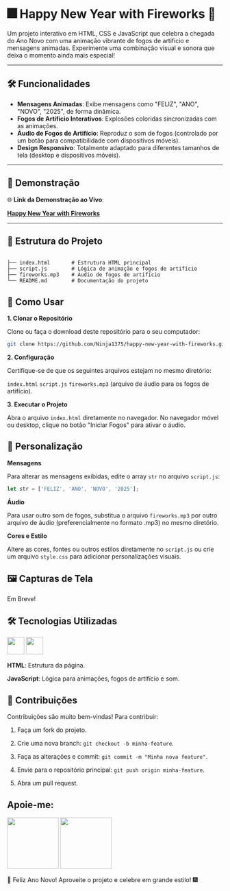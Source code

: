 # 🎆 Happy New Year with Fireworks 🎇

Um projeto interativo em HTML, CSS e JavaScript que celebra a chegada do Ano Novo com uma animação vibrante de fogos de artifício e mensagens animadas. Experimente uma combinação visual e sonora que deixa o momento ainda mais especial!

---

## 🛠️ Funcionalidades

- **Mensagens Animadas**: Exibe mensagens como "FELIZ", "ANO", "NOVO", "2025", de forma dinâmica.
- **Fogos de Artifício Interativos**: Explosões coloridas sincronizadas com as animações.
- **Áudio de Fogos de Artifício**: Reproduz o som de fogos (controlado por um botão para compatibilidade com dispositivos móveis).
- **Design Responsivo**: Totalmente adaptado para diferentes tamanhos de tela (desktop e dispositivos móveis).

---

## 🚀 Demonstração

🌐 **Link da Demonstração ao Vivo**:

**[Happy New Year with Fireworks](https://ninja1375.github.io/happy-new-year-with-fireworks/)**

---

## 📁 Estrutura do Projeto

```plaintext

├── index.html       # Estrutura HTML principal
├── script.js        # Lógica de animação e fogos de artifício
├── fireworks.mp3    # Áudio de fogos de artifício
└── README.md        # Documentação do projeto
```

## 🔧 Como Usar

**1. Clonar o Repositório**

Clone ou faça o download deste repositório para o seu computador:

   ```bash
   git clone https://github.com/Ninja1375/happy-new-year-with-fireworks.git
   ```
**2. Configuração**

Certifique-se de que os seguintes arquivos estejam no mesmo diretório:

`index.html`
`script.js`
`fireworks.mp3` (arquivo de áudio para os fogos de artifício).

**3. Executar o Projeto**

Abra o arquivo `index.html` diretamente no navegador.
No navegador móvel ou desktop, clique no botão "Iniciar Fogos" para ativar o áudio.

## 🌟 Personalização

**Mensagens**

Para alterar as mensagens exibidas, edite o array `str` no arquivo `script.js`:

   ```javascript
   let str = ['FELIZ', 'ANO', 'NOVO', '2025'];
   ```
**Áudio**

Para usar outro som de fogos, substitua o arquivo ```fireworks.mp3``` por outro arquivo de áudio (preferencialmente no formato .mp3) no mesmo diretório.

**Cores e Estilo**

Altere as cores, fontes ou outros estilos diretamente no `script.js` ou crie um arquivo `style.css` para adicionar personalizações visuais.

## 🖼️ Capturas de Tela

Em Breve!

## 🛠️ Tecnologias Utilizadas

<a href="https://programartudo.blogspot.com/2024/11/html-tudo-o-que-precisa-para-comecar.html" target="_blank"><img loading="lazy" src="https://cdn.jsdelivr.net/gh/devicons/devicon/icons/html5/html5-original.svg" width="40" height="40"/></a> <a href="https://programartudo.blogspot.com/2024/11/javascript-linguagem-dinamica-da-web.html" target="_blank"><img loading="lazy" src="https://cdn.jsdelivr.net/gh/devicons/devicon/icons/javascript/javascript-original.svg" width="40" height="40"/></a>

**HTML**: Estrutura da página.

**JavaScript**: Lógica para animações, fogos de artifício e som.

## 🤝 Contribuições

Contribuições são muito bem-vindas! Para contribuir:

1. Faça um fork do projeto.

2. Crie uma nova branch: `git checkout -b minha-feature`.

3. Faça as alterações e commit: `git commit -m "Minha nova feature"`.

4. Envie para o repositório principal: `git push origin minha-feature`.

5. Abra um pull request.

## Apoie-me:
<a href="https://buymeacoffee.com/antonio13" target="_blank"><img loading="lazy" src="https://img.buymeacoffee.com/button-api/?text=Buy%20me%20a%20coffee&emoji=&slug=seu_nome_de_usuario&button_colour=FFDD00&font_colour=000000&font_family=Cookie&outline_colour=000000&coffee_colour=ffffff" width="120" height="120"></a>  <a href="https://www.paypal.com/donate/?hosted_button_id=DN574F28FYUNG" target="_blank"><img loading="lazy" src="https://upload.wikimedia.org/wikipedia/commons/b/b5/PayPal.svg" width="120" height="120"></a>

🎉 Feliz Ano Novo! Aproveite o projeto e celebre em grande estilo! 🎆
